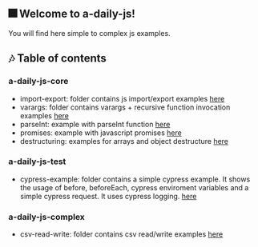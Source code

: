 ## :fireworks: Welcome to a-daily-js!
You will find here simple to complex js examples.

## :notes: Table of contents  
  
### a-daily-js-core
- import-export: folder contains js import/export examples [here](a-daily-js-core/import-export/readme.md)
- varargs: folder contains varargs + recursive function invocation examples [here](a-daily-js-core/varargs/readme.md)
- parseInt: example with parseInt function [here](a-daily-js-core/parseInt/readme.md)
- promises: example with javascript promises [here](a-daily-js-core/promises/readme.md)
- destructuring: examples for arrays and object destructure [here](a-daily-js-core/destructuring/readme.md)  

### a-daily-js-test
- cypress-example: folder contains a simple cypress example. It shows the usage of before, beforeEach, cypress enviroment variables and a simple cypress request. It uses cypress logging. [here](a-daily-js-test/cypress-example/readme.md)

### a-daily-js-complex
- csv-read-write: folder contains csv read/write examples [here](a-daily-js-complex/csv-read-write/readme.md)